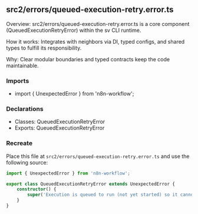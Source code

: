 ## src2/errors/queued-execution-retry.error.ts

Overview: src2/errors/queued-execution-retry.error.ts is a core component (QueuedExecutionRetryError) within the sv CLI runtime.

How it works: Integrates with neighbors via DI, typed configs, and shared types to fulfill its responsibility.

Why: Clear modular boundaries and typed contracts keep the code maintainable.

### Imports

- import { UnexpectedError } from 'n8n-workflow';

### Declarations

- Classes: QueuedExecutionRetryError
- Exports: QueuedExecutionRetryError

### Recreate

Place this file at `src2/errors/queued-execution-retry.error.ts` and use the following source:

```ts
import { UnexpectedError } from 'n8n-workflow';

export class QueuedExecutionRetryError extends UnexpectedError {
	constructor() {
		super('Execution is queued to run (not yet started) so it cannot be retried');
	}
}

```
